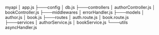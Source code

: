myapi
│   app.js
├───config
│       db.js
├───controllers
│       authorController.js
│       bookController.js
├───middlewares
│       errorHandler.js
├───models
│       author.js
│       book.js
├───routes
│       auth.route.js
│       book.route.js
├───services
│       authorService.js
│       bookService.js
└───utils
        asyncHandler.js

